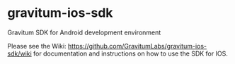 # gravitum-ios-sdk

Gravitum SDK for Android development environment

Please see the Wiki: https://github.com/GravitumLabs/gravitum-ios-sdk/wiki for documentation and instructions on how to use the SDK for IOS.
